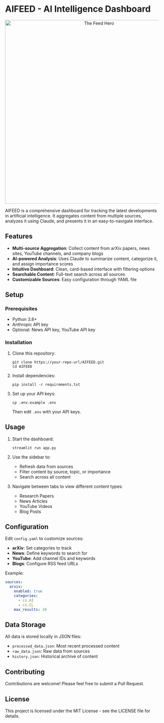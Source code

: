 # AIFEED - AI Intelligence Dashboard

<p align="center">
  <img src="https://raw.githubusercontent.com/YourUsername/Github/main/.images/the.feed.png" alt="The Feed Hero" width="600" />
</p>

AIFEED is a comprehensive dashboard for tracking the latest developments in artificial intelligence. It aggregates content from multiple sources, analyzes it using Claude, and presents it in an easy-to-navigate interface.

## Features

- **Multi-source Aggregation**: Collect content from arXiv papers, news sites, YouTube channels, and company blogs
- **AI-powered Analysis**: Uses Claude to summarize content, categorize it, and assign importance scores
- **Intuitive Dashboard**: Clean, card-based interface with filtering options
- **Searchable Content**: Full-text search across all sources
- **Customizable Sources**: Easy configuration through YAML file

## Setup

### Prerequisites

- Python 3.8+
- Anthropic API key
- Optional: News API key, YouTube API key

### Installation

1. Clone this repository:
   ```
   git clone https://your-repo-url/AIFEED.git
   cd AIFEED
   ```

2. Install dependencies:
   ```
   pip install -r requirements.txt
   ```

3. Set up your API keys:
   ```
   cp .env.example .env
   ```
   Then edit `.env` with your API keys.

## Usage

1. Start the dashboard:
   ```
   streamlit run app.py
   ```

2. Use the sidebar to:
   - Refresh data from sources
   - Filter content by source, topic, or importance
   - Search across all content

3. Navigate between tabs to view different content types:
   - Research Papers
   - News Articles
   - YouTube Videos
   - Blog Posts

## Configuration

Edit `config.yaml` to customize sources:

- **arXiv**: Set categories to track
- **News**: Define keywords to search for
- **YouTube**: Add channel IDs and keywords
- **Blogs**: Configure RSS feed URLs

Example:
```yaml
sources:
  arxiv:
    enabled: true
    categories:
      - cs.AI
      - cs.CL
    max_results: 10
```

## Data Storage

All data is stored locally in JSON files:
- `processed_data.json`: Most recent processed content
- `raw_data.json`: Raw data from sources
- `history.json`: Historical archive of content

## Contributing

Contributions are welcome! Please feel free to submit a Pull Request.

## License

This project is licensed under the MIT License - see the LICENSE file for details.